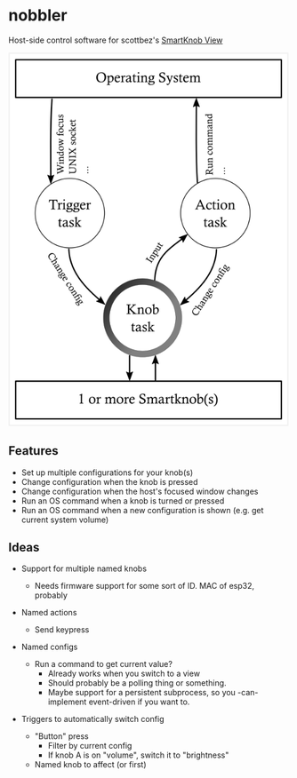 # nobbler
Host-side control software for scottbez's [SmartKnob View](https://github.com/scottbez1/smartknob)

![Architecture](doc/arch.png)

## Features
- Set up multiple configurations for your knob(s)
- Change configuration when the knob is pressed
- Change configuration when the host's focused window changes
- Run an OS command when a knob is turned or pressed
- Run an OS command when a new configuration is shown (e.g. get current system volume)

## Ideas
- Support for multiple named knobs
  - Needs firmware support for some sort of ID. MAC of esp32, probably

- Named actions
  - Send keypress

- Named configs
  - Run a command to get current value?
    - Already works when you switch to a view
    - Should probably be a polling thing or something.
    - Maybe support for a persistent subprocess, so you -can- implement event-driven if you want to.

- Triggers to automatically switch config
  - "Button" press
    - Filter by current config
    - If knob A is on "volume", switch it to "brightness"
  - Named knob to affect (or first)
